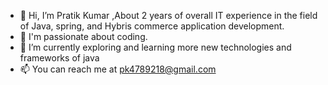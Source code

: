 - 👋 Hi, I’m Pratik Kumar ,About 2 years of overall IT experience in the field of Java, spring, and Hybris commerce application development.
- 👀 I'm passionate about coding.
- 🌱 I’m currently exploring and learning more new technologies and frameworks of java
- 📫 You can reach me at pk4789218@gmail.com

<!---
PratikBhatt4215/PratikBhatt4215 is a ✨ special ✨ repository because its `README.md` (this file) appears on your GitHub profile.
You can click the Preview link to take a look at your changes.
--->
